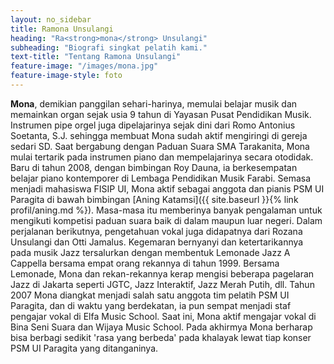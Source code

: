 ```yaml
---
layout: no_sidebar
title: Ramona Unsulangi
heading: "Ra<strong>mona</strong> Unsulangi"
subheading: "Biografi singkat pelatih kami."
text-title: "Tentang Ramona Unsulangi"
feature-image: "/images/mona.jpg"
feature-image-style: foto
---
```

**Mona**, demikian panggilan sehari-harinya, memulai belajar musik dan memainkan organ sejak usia 9 tahun di Yayasan Pusat Pendidikan Musik. Instrumen pipe orgel juga dipelajarinya sejak dini dari Romo Antonius Soetanta, S.J. sehingga membuat Mona sudah aktif mengiringi di gereja sedari SD. Saat bergabung dengan Paduan Suara SMA Tarakanita, Mona mulai tertarik pada instrumen piano dan mempelajarinya secara otodidak. Baru di tahun 2008, dengan bimbingan Roy Dauna, ia berkesempatan belajar piano kontemporer di Lembaga Pendidikan Musik Farabi. Semasa menjadi mahasiswa FISIP UI, Mona aktif sebagai anggota dan pianis PSM UI Paragita di bawah bimbingan [Aning Katamsi]({{ site.baseurl }}{% link profil/aning.md %}). Masa-masa itu memberinya banyak pengalaman untuk mengikuti kompetisi paduan suara baik di dalam maupun luar negeri. Dalam perjalanan berikutnya, pengetahuan vokal juga didapatnya dari Rozana Unsulangi dan Otti Jamalus. Kegemaran bernyanyi dan ketertarikannya pada musik Jazz tersalurkan dengan membentuk Lemonade Jazz A Cappella bersama empat orang rekannya di tahun 1999. Bersama Lemonade, Mona dan rekan-rekannya kerap mengisi beberapa pagelaran Jazz di Jakarta seperti JGTC, Jazz Interaktif, Jazz Merah Putih, dll. Tahun 2007 Mona diangkat menjadi salah satu anggota tim pelatih PSM UI Paragita, dan di waktu yang berdekatan, ia pun sempat menjadi staf pengajar vokal di Elfa Music School. Saat ini, Mona aktif mengajar vokal di Bina Seni Suara dan Wijaya Music School. Pada akhirmya Mona berharap bisa berbagi sedikit 'rasa yang berbeda' pada khalayak lewat tiap konser PSM UI Paragita yang ditanganinya.